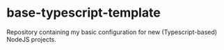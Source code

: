 # base-typescript-template

Repository containing my basic configuration for new (Typescript-based) NodeJS projects.
